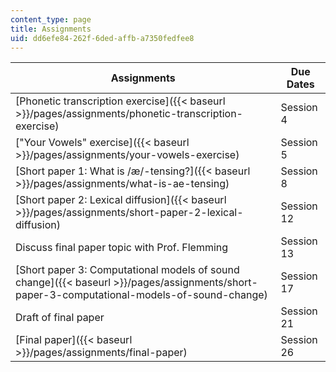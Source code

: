 ```yaml
---
content_type: page
title: Assignments
uid: dd6efe84-262f-6ded-affb-a7350fedfee8
---
```


| Assignments | Due Dates |
| --- | --- |
| [Phonetic transcription exercise]({{< baseurl >}}/pages/assignments/phonetic-transcription-exercise) | Session 4 |
| ["Your Vowels" exercise]({{< baseurl >}}/pages/assignments/your-vowels-exercise) | Session 5 |
| [Short paper 1: What is /æ/-tensing?]({{< baseurl >}}/pages/assignments/what-is-ae-tensing) | Session 8 |
| [Short paper 2: Lexical diffusion]({{< baseurl >}}/pages/assignments/short-paper-2-lexical-diffusion) | Session 12 |
| Discuss final paper topic with Prof. Flemming﻿ | Session 13 |
| [Short paper 3: Computational models of sound change]({{< baseurl >}}/pages/assignments/short-paper-3-computational-models-of-sound-change) | Session 17 |
| Draft of final paper | Session 21 |
| [Final paper]({{< baseurl >}}/pages/assignments/final-paper) | Session 26